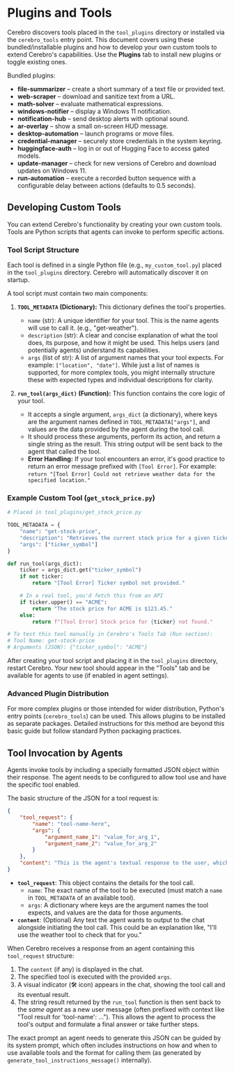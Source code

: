 # Plugins and Tools

Cerebro discovers tools placed in the `tool_plugins` directory or installed via the `cerebro_tools` entry point. This document covers using these bundled/installable plugins and how to develop your own custom tools to extend Cerebro's capabilities. Use the **Plugins** tab to install new plugins or toggle existing ones.

Bundled plugins:
- **file-summarizer** – create a short summary of a text file or provided text.
- **web-scraper** – download and sanitize text from a URL.
- **math-solver** – evaluate mathematical expressions.
- **windows-notifier** – display a Windows 11 notification.
- **notification-hub** – send desktop alerts with optional sound.
- **ar-overlay** – show a small on-screen HUD message.
- **desktop-automation** – launch programs or move files.
- **credential-manager** – securely store credentials in the system keyring.
- **huggingface-auth** – log in or out of Hugging Face to access gated models.
- **update-manager** – check for new versions of Cerebro and download updates on Windows 11.
- **run-automation** – execute a recorded button sequence with a configurable
  delay between actions (defaults to 0.5 seconds).

## Developing Custom Tools

You can extend Cerebro's functionality by creating your own custom tools. Tools are Python scripts that agents can invoke to perform specific actions.

### Tool Script Structure

Each tool is defined in a single Python file (e.g., `my_custom_tool.py`) placed in the `tool_plugins` directory. Cerebro will automatically discover it on startup.

A tool script must contain two main components:

1.  **`TOOL_METADATA` (Dictionary):**
    This dictionary defines the tool's properties.
    -   `name` (str): A unique identifier for your tool. This is the name agents will use to call it. (e.g., "get-weather").
    -   `description` (str): A clear and concise explanation of what the tool does, its purpose, and how it might be used. This helps users (and potentially agents) understand its capabilities.
    -   `args` (list of str): A list of argument names that your tool expects. For example: `["location", "date"]`. While just a list of names is supported, for more complex tools, you might internally structure these with expected types and individual descriptions for clarity.

2.  **`run_tool(args_dict)` (Function):**
    This function contains the core logic of your tool.
    -   It accepts a single argument, `args_dict` (a dictionary), where keys are the argument names defined in `TOOL_METADATA["args"]`, and values are the data provided by the agent during the tool call.
    -   It should process these arguments, perform its action, and return a single string as the result. This string output will be sent back to the agent that called the tool.
    -   **Error Handling:** If your tool encounters an error, it's good practice to return an error message prefixed with `[Tool Error]`. For example: `return "[Tool Error] Could not retrieve weather data for the specified location."`

### Example Custom Tool (`get_stock_price.py`)

```python
# Placed in tool_plugins/get_stock_price.py

TOOL_METADATA = {
    "name": "get-stock-price",
    "description": "Retrieves the current stock price for a given ticker symbol.",
    "args": ["ticker_symbol"]
}

def run_tool(args_dict):
    ticker = args_dict.get("ticker_symbol")
    if not ticker:
        return "[Tool Error] Ticker symbol not provided."

    # In a real tool, you'd fetch this from an API
    if ticker.upper() == "ACME":
        return "The stock price for ACME is $123.45."
    else:
        return f"[Tool Error] Stock price for {ticker} not found."

# To test this tool manually in Cerebro's Tools Tab (Run section):
# Tool Name: get-stock-price
# Arguments (JSON): {"ticker_symbol": "ACME"}
```

After creating your tool script and placing it in the `tool_plugins` directory, restart Cerebro. Your new tool should appear in the "Tools" tab and be available for agents to use (if enabled in agent settings).

### Advanced Plugin Distribution

For more complex plugins or those intended for wider distribution, Python's entry points (`cerebro_tools`) can be used. This allows plugins to be installed as separate packages. Detailed instructions for this method are beyond this basic guide but follow standard Python packaging practices.

## Tool Invocation by Agents

Agents invoke tools by including a specially formatted JSON object within their response. The agent needs to be configured to allow tool use and have the specific tool enabled.

The basic structure of the JSON for a tool request is:

```json
{
    "tool_request": {
        "name": "tool-name-here",
        "args": {
            "argument_name_1": "value_for_arg_1",
            "argument_name_2": "value_for_arg_2"
        }
    },
    "content": "This is the agent's textual response to the user, which might accompany the tool call or explain why it's being called."
}
```

-   **`tool_request`**: This object contains the details for the tool call.
    -   `name`: The exact name of the tool to be executed (must match a `name` in `TOOL_METADATA` of an available tool).
    -   `args`: A dictionary where keys are the argument names the tool expects, and values are the data for those arguments.
-   **`content`**: (Optional) Any text the agent wants to output to the chat alongside initiating the tool call. This could be an explanation like, "I'll use the weather tool to check that for you."

When Cerebro receives a response from an agent containing this `tool_request` structure:
1.  The `content` (if any) is displayed in the chat.
2.  The specified tool is executed with the provided `args`.
3.  A visual indicator (🛠️ icon) appears in the chat, showing the tool call and its eventual result.
4.  The string result returned by the `run_tool` function is then sent back to the *same agent* as a new user message (often prefixed with context like "Tool result for 'tool-name': ..."). This allows the agent to process the tool's output and formulate a final answer or take further steps.

The exact prompt an agent needs to generate this JSON can be guided by its system prompt, which often includes instructions on how and when to use available tools and the format for calling them (as generated by `generate_tool_instructions_message()` internally).
